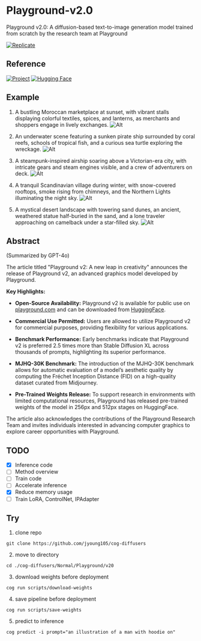 # Playground-v2.0

Playground v2.0: A diffusion-based text-to-image generation model trained from scratch by the research team at Playground

[![Replicate](https://replicate.com/jyoung105/playground-v2.0/badge)](https://replicate.com/jyoung105/playground-v2.0/)

## Reference

[![Project](https://img.shields.io/badge/Project-8A2BE2)](https://playground.com/blog/playground-v2)
[![Hugging Face](https://img.shields.io/badge/🤗%20Huggingface-Model-yellow)](playgroundai/playground-v2-1024px-aesthetic)

## Example

1. A bustling Moroccan marketplace at sunset, with vibrant stalls displaying colorful textiles, spices, and lanterns, as merchants and shoppers engage in lively exchanges.
![Alt](../../../assets/pg21.png)

2. An underwater scene featuring a sunken pirate ship surrounded by coral reefs, schools of tropical fish, and a curious sea turtle exploring the wreckage.
![Alt](../../../assets/pg22.png)

3. A steampunk-inspired airship soaring above a Victorian-era city, with intricate gears and steam engines visible, and a crew of adventurers on deck.
![Alt](../../../assets/pg23.png)

4. A tranquil Scandinavian village during winter, with snow-covered rooftops, smoke rising from chimneys, and the Northern Lights illuminating the night sky.
![Alt](../../../assets/pg24.png)

5. A mystical desert landscape with towering sand dunes, an ancient, weathered statue half-buried in the sand, and a lone traveler approaching on camelback under a star-filled sky.
![Alt](../../../assets/pg25.png)

## Abstract

(Summarized by GPT-4o)

The article titled "Playground v2: A new leap in creativity" announces the release of Playground v2, an advanced graphics model developed by Playground. 

**Key Highlights:**

* **Open-Source Availability:** Playground v2 is available for public use on [playground.com](https://playground.com/) and can be downloaded from [HuggingFace](https://huggingface.co/). 

* **Commercial Use Permitted:** Users are allowed to utilize Playground v2 for commercial purposes, providing flexibility for various applications. 

* **Benchmark Performance:** Early benchmarks indicate that Playground v2 is preferred 2.5 times more than Stable Diffusion XL across thousands of prompts, highlighting its superior performance. 

* **MJHQ-30K Benchmark:** The introduction of the MJHQ-30K benchmark allows for automatic evaluation of a model’s aesthetic quality by computing the Fréchet Inception Distance (FID) on a high-quality dataset curated from Midjourney. 

* **Pre-Trained Weights Release:** To support research in environments with limited computational resources, Playground has released pre-trained weights of the model in 256px and 512px stages on HuggingFace. 

The article also acknowledges the contributions of the Playground Research Team and invites individuals interested in advancing computer graphics to explore career opportunities with Playground.  

## TODO
- [x] Inference code
- [ ] Method overview
- [ ] Train code
- [ ] Accelerate inference
- [x] Reduce memory usage
- [ ] Train LoRA, ControlNet, IPAdapter

## Try

1. clone repo
```
git clone https://github.com/jyoung105/cog-diffusers
```

2. move to directory
```
cd ./cog-diffusers/Normal/Playground/v20
```

3. download weights before deployment
```
cog run scripts/download-weights
```

4. save pipeline before deployment
```
cog run scripts/save-weights
```

5. predict to inference
```
cog predict -i prompt="an illustration of a man with hoodie on"
```